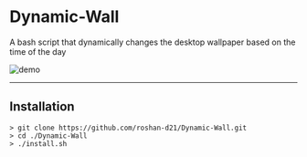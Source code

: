 # Dynamic-Wall
A bash script that dynamically changes the desktop wallpaper based on the time of the day

![demo](assets/demo.gif)

***

## Installation
```
> git clone https://github.com/roshan-d21/Dynamic-Wall.git
> cd ./Dynamic-Wall
> ./install.sh
``` 
